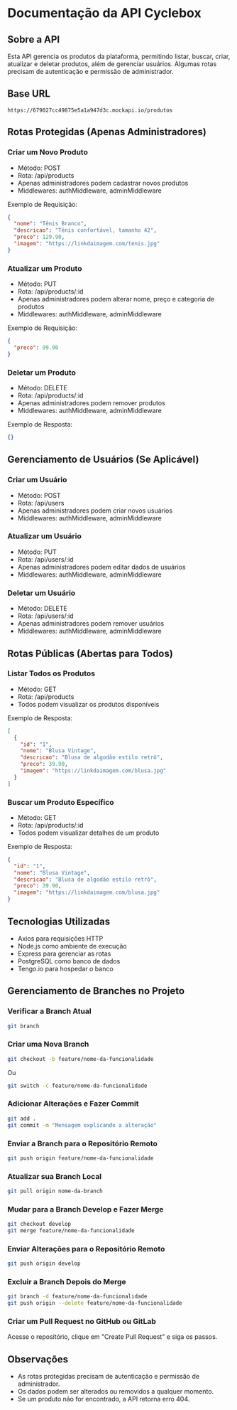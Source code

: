 # Documentação da API Cyclebox

## Sobre a API
Esta API gerencia os produtos da plataforma, permitindo listar, buscar, criar, atualizar e deletar produtos, além de gerenciar usuários. Algumas rotas precisam de autenticação e permissão de administrador.

## Base URL
```
https://679027cc49875e5a1a947d3c.mockapi.io/produtos
```

## Rotas Protegidas (Apenas Administradores)

### Criar um Novo Produto
- Método: POST
- Rota: /api/products
- Apenas administradores podem cadastrar novos produtos
- Middlewares: authMiddleware, adminMiddleware

Exemplo de Requisição:
```json
{
  "nome": "Tênis Branco",
  "descricao": "Tênis confortável, tamanho 42",
  "preco": 129.90,
  "imagem": "https://linkdaimagem.com/tenis.jpg"
}
```

### Atualizar um Produto
- Método: PUT
- Rota: /api/products/:id
- Apenas administradores podem alterar nome, preço e categoria de produtos
- Middlewares: authMiddleware, adminMiddleware

Exemplo de Requisição:
```json
{
  "preco": 99.90
}
```

### Deletar um Produto
- Método: DELETE
- Rota: /api/products/:id
- Apenas administradores podem remover produtos
- Middlewares: authMiddleware, adminMiddleware

Exemplo de Resposta:
```json
{}
```

## Gerenciamento de Usuários (Se Aplicável)

### Criar um Usuário
- Método: POST
- Rota: /api/users
- Apenas administradores podem criar novos usuários
- Middlewares: authMiddleware, adminMiddleware

### Atualizar um Usuário
- Método: PUT
- Rota: /api/users/:id
- Apenas administradores podem editar dados de usuários
- Middlewares: authMiddleware, adminMiddleware

### Deletar um Usuário
- Método: DELETE
- Rota: /api/users/:id
- Apenas administradores podem remover usuários
- Middlewares: authMiddleware, adminMiddleware

## Rotas Públicas (Abertas para Todos)

### Listar Todos os Produtos
- Método: GET
- Rota: /api/products
- Todos podem visualizar os produtos disponíveis

Exemplo de Resposta:
```json
[
  {
    "id": "1",
    "nome": "Blusa Vintage",
    "descricao": "Blusa de algodão estilo retrô",
    "preco": 39.90,
    "imagem": "https://linkdaimagem.com/blusa.jpg"
  }
]
```

### Buscar um Produto Específico
- Método: GET
- Rota: /api/products/:id
- Todos podem visualizar detalhes de um produto

Exemplo de Resposta:
```json
{
  "id": "1",
  "nome": "Blusa Vintage",
  "descricao": "Blusa de algodão estilo retrô",
  "preco": 39.90,
  "imagem": "https://linkdaimagem.com/blusa.jpg"
}
```

## Tecnologias Utilizadas
- Axios para requisições HTTP
- Node.js como ambiente de execução
- Express para gerenciar as rotas
- PostgreSQL como banco de dados
- Tengo.io para hospedar o banco

## Gerenciamento de Branches no Projeto

### Verificar a Branch Atual
```bash
git branch
```

### Criar uma Nova Branch
```bash
git checkout -b feature/nome-da-funcionalidade
```
Ou
```bash
git switch -c feature/nome-da-funcionalidade
```

### Adicionar Alterações e Fazer Commit
```bash
git add .
git commit -m "Mensagem explicando a alteração"
```

### Enviar a Branch para o Repositório Remoto
```bash
git push origin feature/nome-da-funcionalidade
```

### Atualizar sua Branch Local
```bash
git pull origin nome-da-branch
```

### Mudar para a Branch Develop e Fazer Merge
```bash
git checkout develop
git merge feature/nome-da-funcionalidade
```

### Enviar Alterações para o Repositório Remoto
```bash
git push origin develop
```

### Excluir a Branch Depois do Merge
```bash
git branch -d feature/nome-da-funcionalidade
git push origin --delete feature/nome-da-funcionalidade
```

### Criar um Pull Request no GitHub ou GitLab
Acesse o repositório, clique em "Create Pull Request" e siga os passos.

## Observações
- As rotas protegidas precisam de autenticação e permissão de administrador.
- Os dados podem ser alterados ou removidos a qualquer momento.
- Se um produto não for encontrado, a API retorna erro 404.



